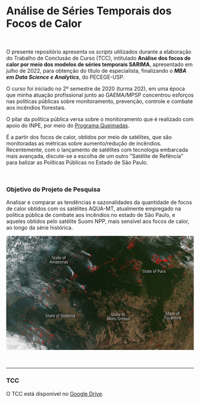 # Análise de Séries Temporais dos Focos de Calor

<br>

O presente repositório apresenta os *scripts* utilizados durante a elaboração do Trabalho de Conclusão de Curso (TCC), intitulado **Análise dos focos de calor por meio dos modelos de séries temporais SARIMA**, apresentado em julho de 2022, para obtenção do título de especialista, finalizando o ***MBA em Data Science e Analytics***, do PECEGE-USP.

O curso foi iniciado no 2º semestre de 2020 (turma 202), em uma época que minha atuação profissional junto ao GAEMA/MPSP concentrou esforços nas políticas públicas sobre monitoramento, prevenção, controle e combate aos incêndios florestais.

O pilar da política pública versa sobre o monitoramento que é realizado com apoio do INPE, por meio do [Programa Queimadas](https://queimadas.dgi.inpe.br/queimadas/portal).

É a partir dos focos de calor, obtidos por meio de satélites, que são monitoradas as métricas sobre aumento/redução de incêndios. Recentemente, com o lançamento de satélites com tecnologia embarcada mais avançada, discute-se a escolha de um outro "Satélite de Refência" para balizar as Políticas Públicas no Estado de São Paulo.

<br>

### Objetivo do Projeto de Pesquisa

Analisar e comparar as tendências e sazonalidades da quantidade de focos de calor obtidos com os satélites AQUA-MT, atualmente empregado na política pública de combate aos incêndios no estado de São Paulo, e aqueles obtidos pelo satélite Suomi NPP, mais sensível aos focos de calor, ao longo da série histórica.

![Focos](./docs/imgs/focos.jpg)

<br>

-----

### TCC

O TCC está disponível no [Google Drive](https://drive.google.com/file/d/12agdPJqWOJKJ8_ZXzeR_Y0bvVXmuY_M1/view?usp=sharing).
